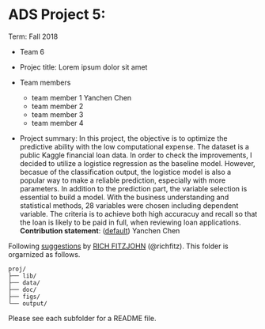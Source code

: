 # ADS Project 5: 

Term: Fall 2018

+ Team 6
+ Projec title: Lorem ipsum dolor sit amet
+ Team members
	+ team member 1 Yanchen Chen
	+ team member 2
	+ team member 3
	+ team member 4
	
+ Project summary: In this project, the objective is to optimize the predictive ability with the low computational expense. The dataset is a public Kaggle financial loan data. In order to check the improvements, I decided to utilize a logistice regression as the baseline model. However, becasue of the classification output, the logistice model is also a popular way to make a reliable prediction, especially with more parameters. In addition to the prediction part, the variable selection is essential to build a model. With the business understanding and statistical methods, 28 variables were chosen including dependent variable. The criteria is to achieve both high accuracuy and recall so that the loan is likely to be paid in full, when reviewing loan applications. 
**Contribution statement**: ([default](doc/a_note_on_contributions.md)) Yanchen Chen

Following [suggestions](http://nicercode.github.io/blog/2013-04-05-projects/) by [RICH FITZJOHN](http://nicercode.github.io/about/#Team) (@richfitz). This folder is orgarnized as follows.

```
proj/
├── lib/
├── data/
├── doc/
├── figs/
└── output/
```

Please see each subfolder for a README file.

